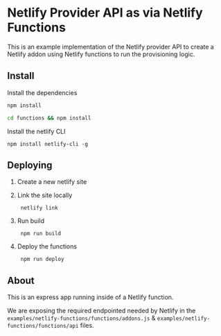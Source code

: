 # Netlify Provider API as via Netlify Functions

This is an example implementation of the Netlify provider API to create a Netlify addon using Netlify functions to run the provisioning logic.

## Install

Install the dependencies

```bash
npm install

cd functions && npm install
```

Install the netlify CLI

```
npm install netlify-cli -g
```

## Deploying


1. Create a new netlify site
2. Link the site locally

		netlify link

3. Run build

		npm run build

4. Deploy the functions

		npm run deploy

## About

This is an express app running inside of a Netlify function.

We are exposing the required endpointed needed by Netlify in the `examples/netlify-functions/functions/addons.js` & `examples/netlify-functions/functions/api` files.